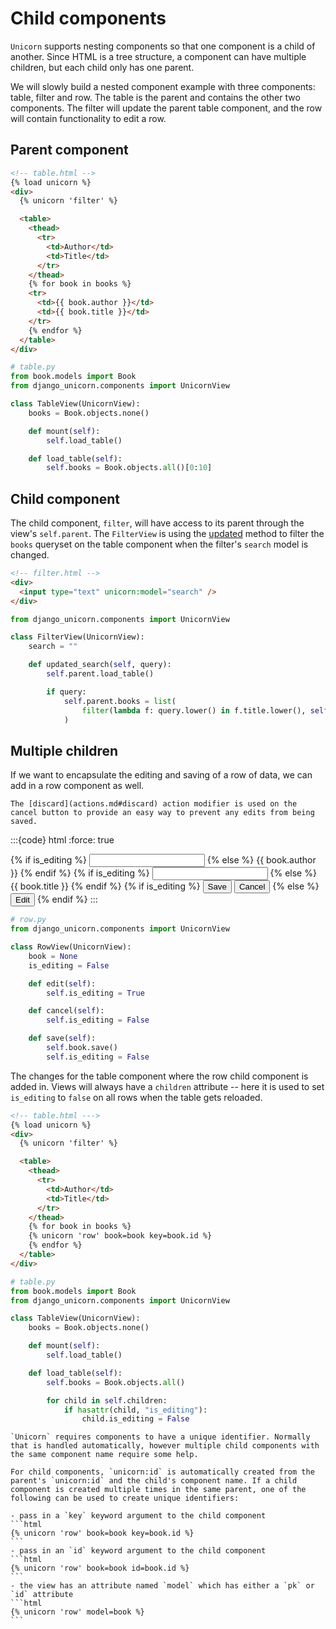 # Child components

`Unicorn` supports nesting components so that one component is a child of another. Since HTML is a tree structure, a component can have multiple children, but each child only has one parent.

We will slowly build a nested component example with three components: table, filter and row. The table is the parent and contains the other two components. The filter will update the parent table component, and the row will contain functionality to edit a row.

## Parent component

```html
<!-- table.html -->
{% load unicorn %}
<div>
  {% unicorn 'filter' %}

  <table>
    <thead>
      <tr>
        <td>Author</td>
        <td>Title</td>
      </tr>
    </thead>
    {% for book in books %}
    <tr>
      <td>{{ book.author }}</td>
      <td>{{ book.title }}</td>
    </tr>
    {% endfor %}
  </table>
</div>
```

```python
# table.py
from book.models import Book
from django_unicorn.components import UnicornView

class TableView(UnicornView):
    books = Book.objects.none()

    def mount(self):
        self.load_table()

    def load_table(self):
        self.books = Book.objects.all()[0:10]
```

## Child component

The child component, `filter`, will have access to its parent through the view's `self.parent`. The `FilterView` is using the [updated](https://www.django-unicorn.com/docs/advanced/#updated-property-name-value) method to filter the `books` queryset on the table component when the filter's `search` model is changed.

```html
<!-- filter.html -->
<div>
  <input type="text" unicorn:model="search" />
</div>
```

```python
from django_unicorn.components import UnicornView

class FilterView(UnicornView):
    search = ""

    def updated_search(self, query):
        self.parent.load_table()

        if query:
            self.parent.books = list(
                filter(lambda f: query.lower() in f.title.lower(), self.parent.books)
            )
```

## Multiple children

If we want to encapsulate the editing and saving of a row of data, we can add in a row component as well.

```{note}
The [discard](actions.md#discard) action modifier is used on the cancel button to provide an easy way to prevent any edits from being saved.
```

:::{code} html
:force: true

<!-- row.html -->
<tr>
  <td>
    {% if is_editing %}
    <input type="text" unicorn:model.defer="book.author" />
    {% else %}
    {{ book.author }}
    {% endif %}
  </td>
  <td>
    {% if is_editing %}
    <input type="text" unicorn:model.defer="book.title" />
    {% else %}
    {{ book.title }}
    {% endif %}
  </td>
  <td>
    {% if is_editing %}
    <button unicorn:click="save">Save</button>
    <button unicorn:click.discard="cancel">Cancel</button>
    {% else %}
    <button unicorn:click="edit">Edit</button>
    {% endif %}
  </td>
</tr>
:::

```python
# row.py
from django_unicorn.components import UnicornView

class RowView(UnicornView):
    book = None
    is_editing = False

    def edit(self):
        self.is_editing = True

    def cancel(self):
        self.is_editing = False

    def save(self):
        self.book.save()
        self.is_editing = False
```

The changes for the table component where the row child component is added in. Views will always have a `children` attribute -- here it is used to set `is_editing` to `false` on all rows when the table gets reloaded.

```html
<!-- table.html --->
{% load unicorn %}
<div>
  {% unicorn 'filter' %}

  <table>
    <thead>
      <tr>
        <td>Author</td>
        <td>Title</td>
      </tr>
    </thead>
    {% for book in books %}
    {% unicorn 'row' book=book key=book.id %}
    {% endfor %}
  </table>
</div>
```

```python
# table.py
from book.models import Book
from django_unicorn.components import UnicornView

class TableView(UnicornView):
    books = Book.objects.none()

    def mount(self):
        self.load_table()

    def load_table(self):
        self.books = Book.objects.all()

        for child in self.children:
            if hasattr(child, "is_editing"):
                child.is_editing = False
```

````{warning}
`Unicorn` requires components to have a unique identifier. Normally that is handled automatically, however multiple child components with the same component name require some help.

For child components, `unicorn:id` is automatically created from the parent's `unicorn:id` and the child's component name. If a child component is created multiple times in the same parent, one of the following can be used to create unique identifiers:

- pass in a `key` keyword argument to the child component
```html
{% unicorn 'row' book=book key=book.id %}
```
- pass in an `id` keyword argument to the child component
```html
{% unicorn 'row' book=book id=book.id %}
```
- the view has an attribute named `model` which has either a `pk` or `id` attribute
```html
{% unicorn 'row' model=book %}
```

````

